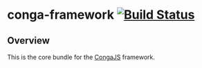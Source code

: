 # conga-framework [![Build Status](https://secure.travis-ci.org/congajs/conga-framework.png)](http://travis-ci.org/congajs/conga-framework)

## Overview

This is the core bundle for the [CongaJS](https://github.com/congajs/conga) framework.

